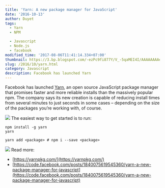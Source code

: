 ```yaml
---
title: 'Yarn: A new package manager for JavaScript'
date: '2016-10-13'
author: Duyet
tags:
  - Yarn
  - NPM

  - Javascript
  - Node.js
  - facebook
modified_time: '2017-08-06T11:41:14.334+07:00'
thumbnail: https://3.bp.blogspot.com/-ezPc9fi877Y/V_-5qaMEI4I/AAAAAAAAe6Y/qtoRjeGc45IgqUG93Ap-GRSyyf-hO7kkACK4B/s1600/Yarn-796x398.jpg
slug: /2016/10/yarn.html
category: Javascript
description: Facebook has launched Yarn
---
```


Facebook has launched [Yarn](https://yarnpkg.com/), an open source JavaScript package manager that promises faster and more reliable installs than the massively popular npm. The company says its new creation is capable of reducing install times from several minutes to just seconds in some cases – depending on the size of the packages you’re working with, of course.

[![](https://3.bp.blogspot.com/-ezPc9fi877Y/V_-5qaMEI4I/AAAAAAAAe6Y/qtoRjeGc45IgqUG93Ap-GRSyyf-hO7kkACK4B/s400/Yarn-796x398.jpg)](https://blog.duyet.net/2016/10/yarn.html)
The easiest way to get started is to run:

```
npm install -g yarn
yarn

yarn add <package> # npm i --save <package>
```

[![](https://2.bp.blogspot.com/-xn2w3G6Ilm0/V_-6KqLiOxI/AAAAAAAAe6g/UbU3OlotF0c54sw_KN6qch7lY6eR60bTACK4B/s1600/14658612_347000295637068_647258520764284928_n.gif)](https://2.bp.blogspot.com/-xn2w3G6Ilm0/V_-6KqLiOxI/AAAAAAAAe6g/UbU3OlotF0c54sw_KN6qch7lY6eR60bTACK4B/s1600/14658612_347000295637068_647258520764284928_n.gif)
Read more:

- [https://yarnpkg.com/](https://yarnpkg.com/)
- [https://code.facebook.com/posts/1840075619545360/yarn-a-new-package-manager-for-javascript](https://code.facebook.com/posts/1840075619545360/yarn-a-new-package-manager-for-javascript)
